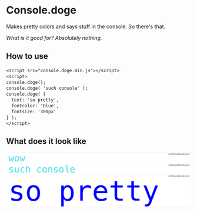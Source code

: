 # Console.doge
Makes pretty colors and says stuff in the console. So there's that.

_What is it good for? Absolutely nothing._

## How to use

```
<script src="console.doge.min.js"></script>
<script>
console.doge();
console.doge( 'such console' );
console.doge( {
  text: 'so pretty',
  fontcolor: 'blue',
  fontsize: '300px'
} );
</script>
```

## What does it look like
![i'm a picture of a console](example.png)
